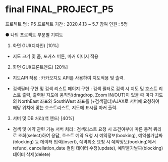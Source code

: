 # final FINAL_PROJECT_P5
 
프로젝트 명   : P5
프로젝트 기간 : 2020.4.13 ~ 5.7
참여 인원     : 5명 


● 나의 프로젝트 부분별 기여도

1) 화면 GUI(디자인) [10%]
  - 지도 크기 및 줌, 포커스 버튼, 마커 이미지 적용

2) 화면 GUI(프론트엔드) [20%]
  - 지도API 적용
  : 	카카오지도 API를 사용하여 지도적용 및 출력.

  - 검색필터 구현 및 검색 리스트 페이지 구현
  : 	검색 필터로 검색 시 지도 및 호스트 리스트 출력, 출력된 지도에 움직임(dragdrop, Zoom IN/OUT)이 있을 때 마다 
    지도의 NorthEast 좌표와 SouthWest 좌표를 (+검색필터)AJAX로 서버에 요청하여 해당 위치에 맞는 호스트리스트, 지도에 표시될 마커 출력.

3) 서버 및 DB 처리(백 엔드) [40%]
  - 검색 및 예약 관련 기능 서버 처리
  :	검색리스트 요청 시 조건여부에 따른 동적 쿼리로 조회(select)하여 응답, 
    호스트 예약 요청 시 예약정보(booking), 예약불가날짜(blocking) 등 데이터 입력(insert),
    예약취소 요청 시 예약정보(booking)에서 refund, cancellation_date 컬럼 데이터 수정(update),
      예약불가날짜(blocking) 데이터 삭제(delete)
